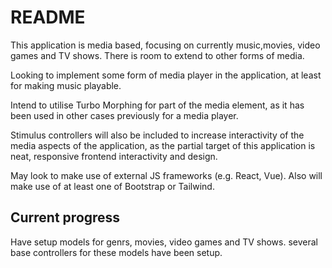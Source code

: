 # README

This application is media based, focusing on currently music,movies, video games and TV shows. There is room to extend to other forms of media.

Looking to implement some form of media player in the application, at least for
making music playable.

Intend to utilise Turbo Morphing for part of the media element, as it has been used in other cases previously for a media player.

Stimulus controllers will also be included to increase interactivity of the media aspects of the application, as the partial target of this application is neat, responsive frontend interactivity and design.

May look to make use of external JS frameworks (e.g. React, Vue). Also will make use of at least one of Bootstrap or Tailwind.


## Current progress

Have setup models for genrs, movies, video games and TV shows. several base controllers for these models have been setup.